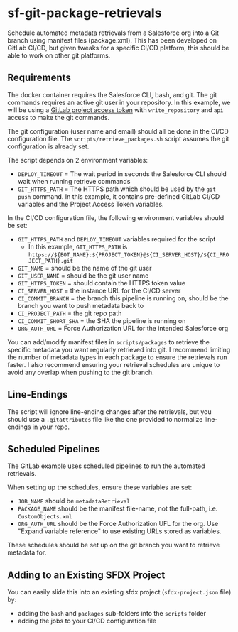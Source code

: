 # sf-git-package-retrievals
Schedule automated metadata retrievals from a Salesforce org into a Git branch using manifest files (package.xml). This has been developed on GitLab CI/CD, but given tweaks for a specific CI/CD platform, this should be able to work on other git platforms.

## Requirements

The docker container requires the Salesforce CLI, bash, and git. The git commands requires an active git user in your repository. In this example, we will be using a [GitLab project access token](https://docs.gitlab.com/ee/user/project/settings/project_access_tokens.html) with `write_repository` and `api` access to make the git commands.

The git configuration (user name and email) should all be done in the CI/CD configuration file. The `scripts/retrieve_packages.sh` script assumes the git configuration is already set. 

The script depends on 2 environment variables:
- `DEPLOY_TIMEOUT` = The wait period in seconds the Salesforce CLI should wait when running retrieve commands
- `GIT_HTTPS_PATH` = The HTTPS path which should be used by the `git push` command. In this example, it contains pre-defined GitLab CI/CD variables and the Project Access Token variables.

In the CI/CD configuration file, the following environment variables should be set:
- `GIT_HTTPS_PATH` and `DEPLOY_TIMEOUT` variables required for the script
  - In this example, `GIT_HTTPS_PATH` is `https://${BOT_NAME}:${PROJECT_TOKEN}@${CI_SERVER_HOST}/${CI_PROJECT_PATH}.git`
- `GIT_NAME` = should be the name of the git user
- `GIT_USER_NAME` = should be the git user name
- `GIT_HTTPS_TOKEN` = should contain the HTTPS token value 
- `CI_SERVER_HOST` = the instance URL for the CI/CD server
- `CI_COMMIT_BRANCH` = the branch this pipeline is running on, should be the branch you want to push metadata back to
- `CI_PROJECT_PATH` = the git repo path
- `CI_COMMIT_SHORT_SHA` = the SHA the pipeline is running on
- `ORG_AUTH_URL` = Force Authorization URL for the intended Salesforce org

You can add/modify manifest files in `scripts/packages` to retrieve the specific metadata you want regularly retrieved into git. I recommend limiting the number of metadata types in each package to ensure the retrievals run faster. I also recommend ensuring your retrieval schedules are unique to avoid any overlap when pushing to the git branch.

## Line-Endings

The script will ignore line-ending changes after the retrievals, but you should use a `.gitattributes` file like the one provided to normalize line-endings in your repo.

## Scheduled Pipelines

The GitLab example uses scheduled pipelines to run the automated retrievals. 

When setting up the schedules, ensure these variables are set:
- `JOB_NAME` should be `metadataRetrieval`
- `PACKAGE_NAME` should be the manifest file-name, not the full-path, i.e. `CustomObjects.xml`
- `ORG_AUTH_URL` should be the Force Authorization UFL for the org. Use "Expand variable reference" to use existing URLs stored as variables.

These schedules should be set up on the git branch you want to retrieve metadata for.

## Adding to an Existing SFDX Project

You can easily slide this into an existing sfdx project (`sfdx-project.json` file) by:
- adding the `bash` and `packages` sub-folders into the `scripts` folder
- adding the jobs to your CI/CD configuration file

